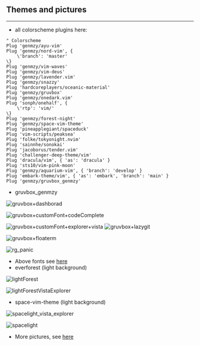 ## Themes and pictures

---

- all colorscheme plugins here:
```
" Colorscheme
Plug 'genmzy/ayu-vim'
Plug 'genmzy/nord-vim', {
    \'branch': 'master'
\}
Plug 'genmzy/vim-waves'
Plug 'genmzy/vim-deus'
Plug 'genmzy/lavender.vim'
Plug 'genmzy/snazzy'
Plug 'hardcoreplayers/oceanic-material'
Plug 'genmzy/gruvbox'
Plug 'genmzy/onedark.vim'
Plug 'sonph/onehalf', {
    \'rtp': 'vim/'
\}
Plug 'genmzy/forest-night'
Plug 'genmzy/space-vim-theme'
Plug 'pineapplegiant/spaceduck'
Plug 'vim-scripts/peaksea'
Plug 'folke/tokyonight.nvim'
Plug 'sainnhe/sonokai'
Plug 'jacoborus/tender.vim'
Plug 'challenger-deep-theme/vim'
Plug 'dracula/vim', { 'as': 'dracula' }
Plug 'sts10/vim-pink-moon'
Plug 'genmzy/aquarium-vim', { 'branch': 'develop' }
Plug 'embark-theme/vim', { 'as': 'embark', 'branch': 'main' }
Plug 'genmzy/gruvbox_genmzy'
```

- gruvbox_genmzy

![gruvbox+dashborad](https://github.com/genmzy/pictures/blob/master/gruvbox+dashborad.png)

![gruvbox+customFont+codeComplete](https://github.com/genmzy/pictures/blob/master/gruvbox+customFont+codeComplete.png)

![gruvbox+customFont+explorer+vista](https://github.com/genmzy/pictures/blob/master/gruvbox+customFont+explorer+vista.png)
![gruvbox+lazygit](https://github.com/genmzy/pictures/blob/master/gruvbox+lazygit.png)

![gruvbox+floaterm](https://github.com/genmzy/pictures/blob/master/gruvbox+floaterm.png)

![rg_panic](https://github.com/genmzy/pictures/blob/master/rg_panic.png)

- Above fonts see [here](https://github.com/genmzy/recursive-code-config/tree/main/fonts/RecMonoGenmzyCasual/NerdFonts)
- everforest (light background)

![lightForest](https://github.com/genmzy/pictures/blob/master/lightForest.png)

![lightForestVistaExplorer](https://github.com/genmzy/pictures/blob/master/lightForestVistaExplorer.png)

- space-vim-theme (light background)

![spacelight_vista_explorer](https://github.com/genmzy/pictures/blob/master/spacelight_vista_explorer.png)

![spacelight](https://github.com/genmzy/pictures/blob/master/spacelight.png)

- More pictures, see [here](https://github.com/genmzy/pictures)
